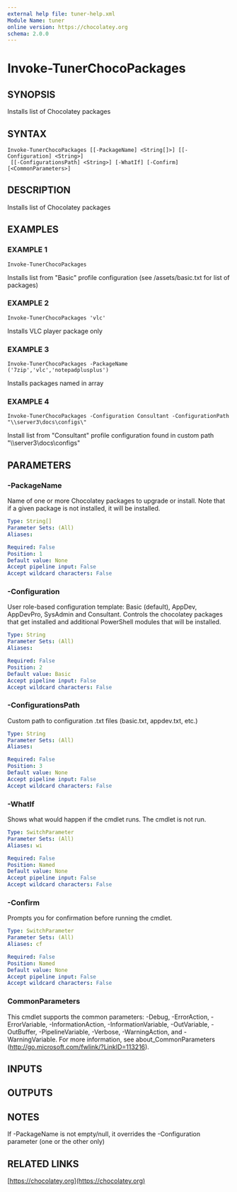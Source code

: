 ```yaml
---
external help file: tuner-help.xml
Module Name: tuner
online version: https://chocolatey.org
schema: 2.0.0
---
```


# Invoke-TunerChocoPackages

## SYNOPSIS
Installs list of Chocolatey packages

## SYNTAX

```
Invoke-TunerChocoPackages [[-PackageName] <String[]>] [[-Configuration] <String>]
 [[-ConfigurationsPath] <String>] [-WhatIf] [-Confirm] [<CommonParameters>]
```

## DESCRIPTION
Installs list of Chocolatey packages

## EXAMPLES

### EXAMPLE 1
```
Invoke-TunerChocoPackages
```

Installs list from "Basic" profile configuration (see /assets/basic.txt for list of packages)

### EXAMPLE 2
```
Invoke-TunerChocoPackages 'vlc'
```

Installs VLC player package only

### EXAMPLE 3
```
Invoke-TunerChocoPackages -PackageName ('7zip','vlc','notepadplusplus')
```

Installs packages named in array

### EXAMPLE 4
```
Invoke-TunerChocoPackages -Configuration Consultant -ConfigurationPath "\\server3\docs\configs\"
```

Install list from "Consultant" profile configuration found in custom path "\\\\server3\docs\configs\"

## PARAMETERS

### -PackageName
Name of one or more Chocolatey packages to upgrade or install.
Note that if a given package is not installed, it will be installed.

```yaml
Type: String[]
Parameter Sets: (All)
Aliases:

Required: False
Position: 1
Default value: None
Accept pipeline input: False
Accept wildcard characters: False
```

### -Configuration
User role-based configuration template: Basic (default), AppDev, AppDevPro,
SysAdmin and Consultant. 
Controls the chocolatey packages that get installed
and additional PowerShell modules that will be installed.

```yaml
Type: String
Parameter Sets: (All)
Aliases:

Required: False
Position: 2
Default value: Basic
Accept pipeline input: False
Accept wildcard characters: False
```

### -ConfigurationsPath
Custom path to configuration .txt files (basic.txt, appdev.txt, etc.)

```yaml
Type: String
Parameter Sets: (All)
Aliases:

Required: False
Position: 3
Default value: None
Accept pipeline input: False
Accept wildcard characters: False
```

### -WhatIf
Shows what would happen if the cmdlet runs.
The cmdlet is not run.

```yaml
Type: SwitchParameter
Parameter Sets: (All)
Aliases: wi

Required: False
Position: Named
Default value: None
Accept pipeline input: False
Accept wildcard characters: False
```

### -Confirm
Prompts you for confirmation before running the cmdlet.

```yaml
Type: SwitchParameter
Parameter Sets: (All)
Aliases: cf

Required: False
Position: Named
Default value: None
Accept pipeline input: False
Accept wildcard characters: False
```

### CommonParameters
This cmdlet supports the common parameters: -Debug, -ErrorAction, -ErrorVariable, -InformationAction, -InformationVariable, -OutVariable, -OutBuffer, -PipelineVariable, -Verbose, -WarningAction, and -WarningVariable.
For more information, see about_CommonParameters (http://go.microsoft.com/fwlink/?LinkID=113216).

## INPUTS

## OUTPUTS

## NOTES
If -PackageName is not empty/null, it overrides the -Configuration parameter (one or the other only)

## RELATED LINKS

[https://chocolatey.org](https://chocolatey.org)

